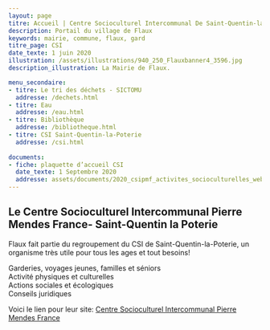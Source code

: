 ```yaml
---
layout: page
titre: Accueil | Centre Socioculturel Intercommunal De Saint-Quentin-la-Poterie
description: Portail du village de Flaux
keywords: mairie, commune, flaux, gard
titre_page: CSI
date_texte: 1 juin 2020
illustration: /assets/illustrations/940_250_Flauxbanner4_3596.jpg
description_illustration: La Mairie de Flaux.

menu_secondaire:
- titre: Le tri des déchets - SICTOMU
  addresse: /dechets.html
- titre: Eau
  addresse: /eau.html
- titre: Bibliothèque
  addresse: /bibliotheque.html
- titre: CSI Saint-Quentin-la-Poterie
  addresse: /csi.html
  
documents:
- fiche: plaquette d’accueil CSI
  date_texte: 1 Septembre 2020
  addresse: assets/documents/2020_csipmf_activites_socioculturelles_web.pdf
---
```


## Le Centre Socioculturel Intercommunal Pierre Mendes France- Saint-Quentin la Poterie <br>

Flaux fait partie du regroupement du CSI de Saint-Quentin-la-Poterie, un organisme très utile pour tous les ages et tout besoins!<br>

Garderies, voyages jeunes, familles et séniors<br>
Activité physiques et culturelles<br>
Actions sociales et écologiques<br>
Conseils juridiques<br>

Voici le lien pour leur site: [Centre Socioculturel Intercommunal Pierre Mendes France](https://www.csipmf.fr/)

